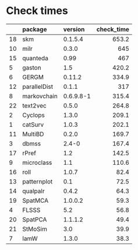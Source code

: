 # Check times

|   |package      |version   | check_time|
|:--|:------------|:---------|----------:|
|18 |skm          |0.1.5.4   |      653.2|
|10 |milr         |0.3.0     |        645|
|15 |quanteda     |0.99      |        467|
|5  |gaston       |1.5       |      420.2|
|6  |GERGM        |0.11.2    |      334.9|
|12 |parallelDist |0.1.1     |        317|
|8  |markovchain  |0.6.9.8-1 |      315.4|
|22 |text2vec     |0.5.0     |      264.8|
|2  |Cyclops      |1.3.0     |      209.1|
|1  |catSurv      |1.0.3     |      202.1|
|11 |MultiBD      |0.2.0     |      169.7|
|3  |dbmss        |2.4-0     |      167.4|
|17 |rPref        |1.2       |      142.5|
|9  |microclass   |1.1       |      110.6|
|16 |roll         |1.0.7     |       82.4|
|13 |patternplot  |0.1       |       72.5|
|14 |qualpalr     |0.4.2     |       64.3|
|19 |SpatMCA      |1.0.0.2   |       59.3|
|4  |FLSSS        |5.2       |       56.8|
|20 |SpatPCA      |1.1.1.2   |       49.4|
|21 |StMoSim      |3.0       |       39.9|
|7  |lamW         |1.3.0     |       38.3|


